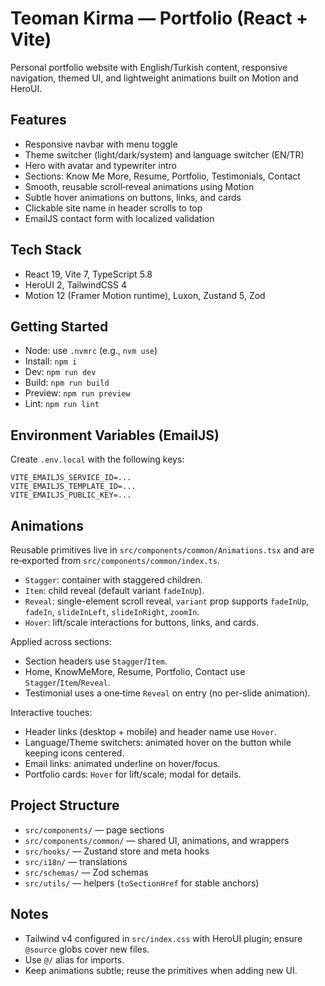 # Teoman Kirma — Portfolio (React + Vite)

Personal portfolio website with English/Turkish content, responsive navigation, themed UI, and lightweight animations built on Motion and HeroUI.

## Features
- Responsive navbar with menu toggle
- Theme switcher (light/dark/system) and language switcher (EN/TR)
- Hero with avatar and typewriter intro
- Sections: Know Me More, Resume, Portfolio, Testimonials, Contact
- Smooth, reusable scroll‑reveal animations using Motion
- Subtle hover animations on buttons, links, and cards
- Clickable site name in header scrolls to top
- EmailJS contact form with localized validation

## Tech Stack
- React 19, Vite 7, TypeScript 5.8
- HeroUI 2, TailwindCSS 4
- Motion 12 (Framer Motion runtime), Luxon, Zustand 5, Zod

## Getting Started
- Node: use `.nvmrc` (e.g., `nvm use`)
- Install: `npm i`
- Dev: `npm run dev`
- Build: `npm run build`
- Preview: `npm run preview`
- Lint: `npm run lint`

## Environment Variables (EmailJS)
Create `.env.local` with the following keys:

```
VITE_EMAILJS_SERVICE_ID=...
VITE_EMAILJS_TEMPLATE_ID=...
VITE_EMAILJS_PUBLIC_KEY=...
```

## Animations
Reusable primitives live in `src/components/common/Animations.tsx` and are re‑exported from `src/components/common/index.ts`.

- `Stagger`: container with staggered children.
- `Item`: child reveal (default variant `fadeInUp`).
- `Reveal`: single-element scroll reveal, `variant` prop supports `fadeInUp`, `fadeIn`, `slideInLeft`, `slideInRight`, `zoomIn`.
- `Hover`: lift/scale interactions for buttons, links, and cards.

Applied across sections:
- Section headers use `Stagger`/`Item`.
- Home, KnowMeMore, Resume, Portfolio, Contact use `Stagger`/`Item`/`Reveal`.
- Testimonial uses a one‑time `Reveal` on entry (no per-slide animation).

Interactive touches:
- Header links (desktop + mobile) and header name use `Hover`.
- Language/Theme switchers: animated hover on the button while keeping icons centered.
- Email links: animated underline on hover/focus.
- Portfolio cards: `Hover` for lift/scale; modal for details.

## Project Structure
- `src/components/` — page sections
- `src/components/common/` — shared UI, animations, and wrappers
- `src/hooks/` — Zustand store and meta hooks
- `src/i18n/` — translations
- `src/schemas/` — Zod schemas
- `src/utils/` — helpers (`toSectionHref` for stable anchors)

## Notes
- Tailwind v4 configured in `src/index.css` with HeroUI plugin; ensure `@source` globs cover new files.
- Use `@/` alias for imports.
- Keep animations subtle; reuse the primitives when adding new UI.
